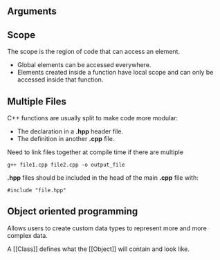 ## Arguments

## Scope

The scope is the region of code that can access an element.

- Global elements can be accessed  everywhere.
- Elements created inside a function have local scope and can only be accessed inside that function. 

## Multiple Files

C++ functions are usually split to make code more modular:

-   The declaration in a **.hpp** header file.
-   The definition in another **.cpp** file.

Need to link files together at compile time if there are multiple

```
g++ file1.cpp file2.cpp -o output_file 
```

**.hpp** files should be included in the head of the main **.cpp** file with:

```
#include "file.hpp"
```

## Object oriented programming

Allows users to create custom data types to represent more and more complex data.

A [[Class]] defines what the [[Object]] will contain and look like.
